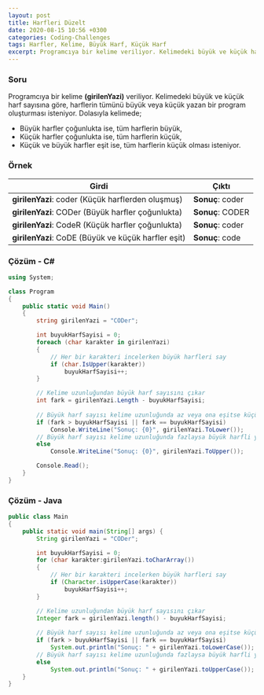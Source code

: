 ```yaml
---
layout: post
title: Harfleri Düzelt
date: 2020-08-15 10:56 +0300
categories: Coding-Challenges
tags: Harfler, Kelime, Büyük Harf, Küçük Harf
excerpt: Programcıya bir kelime veriliyor. Kelimedeki büyük ve küçük harf sayısına göre,  harflerin tümünü büyük veya küçük yazan bir program oluşturması isteniyor...
---
```

### Soru
Programcıya bir kelime **(girilenYazi)** veriliyor. Kelimedeki büyük ve küçük harf sayısına göre,  harflerin tümünü büyük veya küçük yazan bir program oluşturması isteniyor. Dolasıyla kelimede;

* Büyük harfler çoğunlukta ise, tüm harflerin büyük,
* Küçük harfler çoğunlukta ise, tüm harflerin küçük,
* Küçük ve büyük harfler eşit ise, tüm harflerin küçük olması isteniyor.

### Örnek

| Girdi                  | Çıktı            |
|------------------------|------------------|
| **girilenYazi**: coder (Küçük harflerden oluşmuş) | **Sonuç**: coder |
| **girilenYazi**: CODer (Büyük harfler çoğunlukta)| **Sonuç**: CODER |
| **girilenYazi**: CodeR (Küçük harfler çoğunlukta)| **Sonuç**: coder |
| **girilenYazi**: CoDE (Büyük ve küçük harfler eşit)| **Sonuç**: code |

### Çözüm - C#
```csharp
using System;

class Program
{
    public static void Main()
    {
        string girilenYazi = "CODer";

        int buyukHarfSayisi = 0;
        foreach (char karakter in girilenYazi)
        {
            // Her bir karakteri incelerken büyük harfleri say
            if (char.IsUpper(karakter))
                buyukHarfSayisi++;
        }

        // Kelime uzunluğundan büyük harf sayısını çıkar
        int fark = girilenYazi.Length - buyukHarfSayisi;
        
        // Büyük harf sayısı kelime uzunluğunda az veya ona eşitse küçük harfli yaz
        if (fark > buyukHarfSayisi || fark == buyukHarfSayisi)
            Console.WriteLine("Sonuç: {0}", girilenYazi.ToLower());
        // Büyük harf sayısı kelime uzunluğunda fazlaysa büyük harfli yaz
        else
            Console.WriteLine("Sonuç: {0}", girilenYazi.ToUpper());

        Console.Read();
    }
}
```

### Çözüm - Java
```java
public class Main
{
	public static void main(String[] args) {
		String girilenYazi = "CODer";

        int buyukHarfSayisi = 0;
        for (char karakter:girilenYazi.toCharArray())
        {
            // Her bir karakteri incelerken büyük harfleri say
            if (Character.isUpperCase(karakter))
                buyukHarfSayisi++;
        }

        // Kelime uzunluğundan büyük harf sayısını çıkar
        Integer fark = girilenYazi.length() - buyukHarfSayisi;
        
        // Büyük harf sayısı kelime uzunluğunda az veya ona eşitse küçük harfli yaz
        if (fark > buyukHarfSayisi || fark == buyukHarfSayisi)
            System.out.println("Sonuç: " + girilenYazi.toLowerCase());
        // Büyük harf sayısı kelime uzunluğunda fazlaysa büyük harfli yaz
        else
            System.out.println("Sonuç: " + girilenYazi.toUpperCase());
	}
}
```